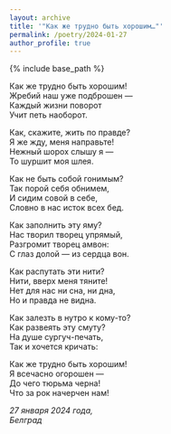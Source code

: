 ```yaml
---
layout: archive
title: '"Как же трудно быть хорошим…"'
permalink: /poetry/2024-01-27
author_profile: true
---
```


{% include base_path %}

Как же трудно быть хорошим! <br>
Жребий наш уже подброшен — <br>
Каждый жизни поворот <br>
Учит петь наоборот. <br>

Как, скажите, жить по правде? <br>
Я же жду, меня направьте! <br>
Нежный шорох слышу я — <br>
То шуршит моя шлея. <br>

Как не быть собой гонимым? <br>
Так порой себя обнимем, <br>
И сидим совой в себе, <br>
Словно в нас исток всех бед. <br>

Как заполнить эту яму? <br>
Нас творил творец упрямый, <br>
Разгромит творец амвон: <br>
С глаз долой — из сердца вон. <br>

Как распутать эти нити? <br>
Нити, вверх меня тяните! <br>
Нет для нас ни сна, ни дна, <br>
Но и правда не видна. <br>

Как залезть в нутро к кому-то? <br>
Как развеять эту смуту? <br>
На душе сургуч-печать, <br>
Так и хочется кричать: <br>

Как же трудно быть хорошим! <br>
Я всечасно огорошен — <br>
До чего тюрьма черна! <br>
Что за рок начерчен нам! <br>

<i>27 января 2024 года,</i> <br>
<i>Белград</i>